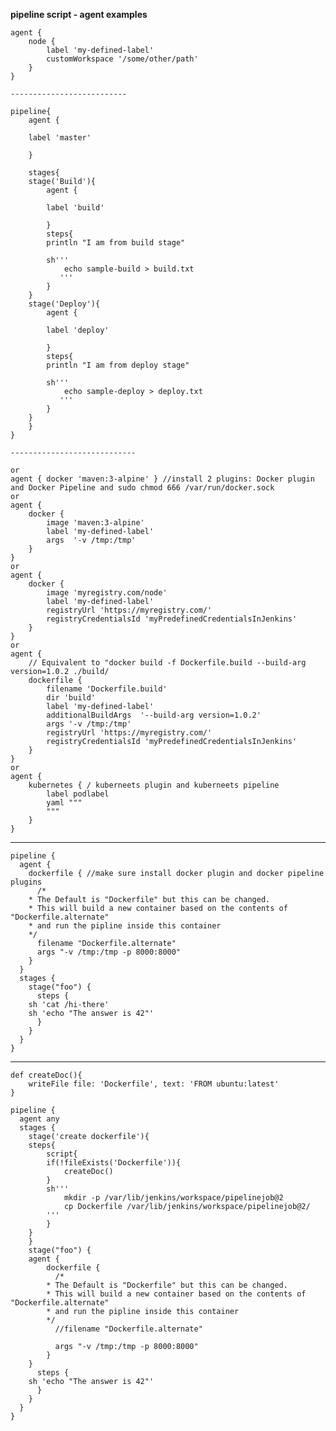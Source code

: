 **pipeline script - agent examples**

	agent {
		node {
			label 'my-defined-label'
			customWorkspace '/some/other/path'
		}
	} 
	
	--------------------------
	
	pipeline{
	    agent {

		label 'master'

	    }

	    stages{
		stage('Build'){
		    agent {

			label 'build'

		    }
		    steps{
			println "I am from build stage"

			sh'''
			    echo sample-build > build.txt
		       '''
		    }
		}
		stage('Deploy'){
		    agent {

			label 'deploy'

		    }
		    steps{
			println "I am from deploy stage"

			sh'''
			    echo sample-deploy > deploy.txt
		       '''
		    }
		}
	    }
	}

	----------------------------
	
	or
	agent { docker 'maven:3-alpine' } //install 2 plugins: Docker plugin and Docker Pipeline and sudo chmod 666 /var/run/docker.sock
	or
	agent {
		docker {
			image 'maven:3-alpine'
			label 'my-defined-label'
			args  '-v /tmp:/tmp'
		}
	}
	or
	agent {
		docker {
			image 'myregistry.com/node'
			label 'my-defined-label'
			registryUrl 'https://myregistry.com/'
			registryCredentialsId 'myPredefinedCredentialsInJenkins'
		}
	}
	or
	agent {
		// Equivalent to "docker build -f Dockerfile.build --build-arg version=1.0.2 ./build/
		dockerfile {
			filename 'Dockerfile.build'
			dir 'build'
			label 'my-defined-label'
			additionalBuildArgs  '--build-arg version=1.0.2'
			args '-v /tmp:/tmp'
			registryUrl 'https://myregistry.com/'
			registryCredentialsId 'myPredefinedCredentialsInJenkins'
		}
	}
	or
	agent {
		kubernetes { / kuberneets plugin and kuberneets pipeline
			label podlabel
			yaml """
			"""
		}
	}

----------------------------------

	pipeline {
	  agent {
	    dockerfile { //make sure install docker plugin and docker pipeline plugins
	      /*
		* The Default is "Dockerfile" but this can be changed.
		* This will build a new container based on the contents of "Dockerfile.alternate"
		* and run the pipline inside this container
		*/
	      filename "Dockerfile.alternate"
	      args "-v /tmp:/tmp -p 8000:8000"
	    }
	  }
	  stages {
	    stage("foo") {
	      steps {
		sh 'cat /hi-there'
		sh 'echo "The answer is 42"'
	      }
	    }
	  }
	}
	
-------------------------

	def createDoc(){
	    writeFile file: 'Dockerfile', text: 'FROM ubuntu:latest'
	}

	pipeline {
	  agent any
	  stages {
	    stage('create dockerfile'){
		steps{
		    script{
			if(!fileExists('Dockerfile')){
			    createDoc()
			}
			sh'''
			    mkdir -p /var/lib/jenkins/workspace/pipelinejob@2
			    cp Dockerfile /var/lib/jenkins/workspace/pipelinejob@2/
			'''
		    }
		}
	    }
	    stage("foo") {
		agent {
		    dockerfile {
		      /*
			* The Default is "Dockerfile" but this can be changed.
			* This will build a new container based on the contents of "Dockerfile.alternate"
			* and run the pipline inside this container
			*/
		      //filename "Dockerfile.alternate"

		      args "-v /tmp:/tmp -p 8000:8000"
		    }
		}
	      steps {
		sh 'echo "The answer is 42"'
	      }
	    }
	  }
	}
